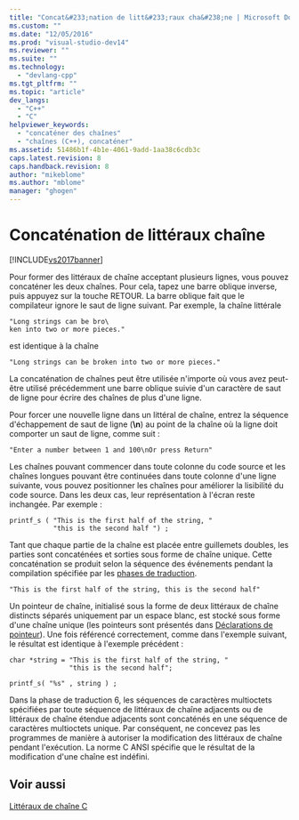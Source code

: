 ```yaml
---
title: "Concat&#233;nation de litt&#233;raux cha&#238;ne | Microsoft Docs"
ms.custom: ""
ms.date: "12/05/2016"
ms.prod: "visual-studio-dev14"
ms.reviewer: ""
ms.suite: ""
ms.technology: 
  - "devlang-cpp"
ms.tgt_pltfrm: ""
ms.topic: "article"
dev_langs: 
  - "C++"
  - "C"
helpviewer_keywords: 
  - "concaténer des chaînes"
  - "chaînes (C++), concaténer"
ms.assetid: 51486b1f-4b1e-4061-9add-1aa38c6cdb3c
caps.latest.revision: 8
caps.handback.revision: 8
author: "mikeblome"
ms.author: "mblome"
manager: "ghogen"
---
```

# Concat&#233;nation de litt&#233;raux cha&#238;ne
[!INCLUDE[vs2017banner](../assembler/inline/includes/vs2017banner.md)]

Pour former des littéraux de chaîne acceptant plusieurs lignes, vous pouvez concaténer les deux chaînes.  Pour cela, tapez une barre oblique inverse, puis appuyez sur la touche RETOUR.  La barre oblique fait que le compilateur ignore le saut de ligne suivant.  Par exemple, la chaîne littérale  
  
```  
"Long strings can be bro\  
ken into two or more pieces."  
```  
  
 est identique à la chaîne  
  
```  
"Long strings can be broken into two or more pieces."  
```  
  
 La concaténation de chaînes peut être utilisée n'importe où vous avez peut\-être utilisé précédemment une barre oblique suivie d'un caractère de saut de ligne pour écrire des chaînes de plus d'une ligne.  
  
 Pour forcer une nouvelle ligne dans un littéral de chaîne, entrez la séquence d'échappement de saut de ligne \(**\\n**\) au point de la chaîne où la ligne doit comporter un saut de ligne, comme suit :  
  
```  
"Enter a number between 1 and 100\nOr press Return"  
```  
  
 Les chaînes pouvant commencer dans toute colonne du code source et les chaînes longues pouvant être continuées dans toute colonne d'une ligne suivante, vous pouvez positionner les chaînes pour améliorer la lisibilité du code source.  Dans les deux cas, leur représentation à l'écran reste inchangée.  Par exemple :  
  
```  
printf_s ( "This is the first half of the string, "  
           "this is the second half ") ;  
```  
  
 Tant que chaque partie de la chaîne est placée entre guillemets doubles, les parties sont concaténées et sorties sous forme de chaîne unique.  Cette concaténation se produit selon la séquence des événements pendant la compilation spécifiée par les [phases de traduction](../preprocessor/phases-of-translation.md).  
  
```  
"This is the first half of the string, this is the second half"  
```  
  
 Un pointeur de chaîne, initialisé sous la forme de deux littéraux de chaîne distincts séparés uniquement par un espace blanc, est stocké sous forme d'une chaîne unique \(les pointeurs sont présentés dans [Déclarations de pointeur](../c-language/pointer-declarations.md)\).  Une fois référencé correctement, comme dans l'exemple suivant, le résultat est identique à l'exemple précédent :  
  
```  
char *string = "This is the first half of the string, "  
               "this is the second half";  
  
printf_s( "%s" , string ) ;  
```  
  
 Dans la phase de traduction 6, les séquences de caractères multioctets spécifiées par toute séquence de littéraux de chaîne adjacents ou de littéraux de chaîne étendue adjacents sont concaténés en une séquence de caractères multioctets unique.  Par conséquent, ne concevez pas les programmes de manière à autoriser la modification des littéraux de chaîne pendant l'exécution.  La norme C ANSI spécifie que le résultat de la modification d'une chaîne est indéfini.  
  
## Voir aussi  
 [Littéraux de chaîne C](../c-language/c-string-literals.md)